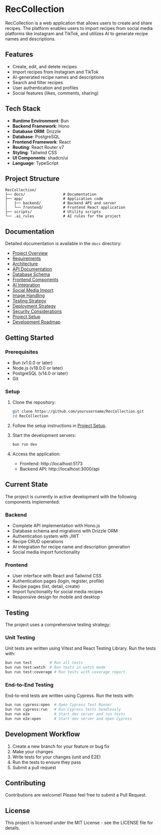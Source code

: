 # RecCollection

RecCollection is a web application that allows users to create and share recipes. The platform enables users to import recipes from social media platforms like Instagram and TikTok, and utilizes AI to generate recipe names and descriptions.

## Features

- Create, edit, and delete recipes
- Import recipes from Instagram and TikTok
- AI-generated recipe names and descriptions
- Search and filter recipes
- User authentication and profiles
- Social features (likes, comments, sharing)

## Tech Stack

- **Runtime Environment**: Bun
- **Backend Framework**: Hono
- **Database ORM**: Drizzle
- **Database**: PostgreSQL
- **Frontend Framework**: React
- **Routing**: React Router v7
- **Styling**: Tailwind CSS
- **UI Components**: shadcn/ui
- **Language**: TypeScript

## Project Structure

```
RecCollection/
├── docs/                 # Documentation
├── app/                  # Application code
│   ├── backend/          # Backend API and server
│   └── frontend/         # Frontend React application
├── scripts/              # Utility scripts
└── .ai_rules             # AI rules for the project
```

## Documentation

Detailed documentation is available in the `docs` directory:

- [Project Overview](docs/project_overview.md)
- [Requirements](docs/requirements.md)
- [Architecture](docs/architecture.md)
- [API Documentation](docs/api_documentation.md)
- [Database Schema](docs/database_schema.md)
- [Frontend Components](docs/frontend_components.md)
- [AI Integration](docs/ai_integration.md)
- [Social Media Import](docs/social_media_import.md)
- [Image Handling](docs/image_handling.md)
- [Testing Strategy](docs/testing_strategy.md)
- [Deployment Strategy](docs/deployment_strategy.md)
- [Security Considerations](docs/security_considerations.md)
- [Project Setup](docs/project_setup.md)
- [Development Roadmap](docs/roadmap.md)

## Getting Started

### Prerequisites

- Bun (v1.0.0 or later)
- Node.js (v18.0.0 or later)
- PostgreSQL (v14.0 or later)
- Git

### Setup

1. Clone the repository:

   ```bash
   git clone https://github.com/yourusername/RecCollection.git
   cd RecCollection
   ```

2. Follow the setup instructions in [Project Setup](docs/project_setup.md).

3. Start the development servers:

   ```bash
   bun run dev
   ```

4. Access the application:
   - Frontend: http://localhost:5173
   - Backend API: http://localhost:3000/api

## Current State

The project is currently in active development with the following components implemented:

### Backend

- Complete API implementation with Hono.js
- Database schema and migrations with Drizzle ORM
- Authentication system with JWT
- Recipe CRUD operations
- AI integration for recipe name and description generation
- Social media import functionality

### Frontend

- User interface with React and Tailwind CSS
- Authentication pages (login, register, profile)
- Recipe pages (list, detail, create)
- Import functionality for social media recipes
- Responsive design for mobile and desktop

## Testing

The project uses a comprehensive testing strategy:

### Unit Testing

Unit tests are written using Vitest and React Testing Library. Run the tests with:

```bash
bun run test        # Run all tests
bun run test:watch  # Run tests in watch mode
bun run test:coverage # Run tests with coverage report
```

### End-to-End Testing

End-to-end tests are written using Cypress. Run the tests with:

```bash
bun run cypress:open  # Open Cypress Test Runner
bun run cypress:run   # Run Cypress tests headlessly
bun run e2e           # Start dev server and run tests
bun run e2e:open      # Start dev server and open Cypress
```

## Development Workflow

1. Create a new branch for your feature or bug fix
2. Make your changes
3. Write tests for your changes (unit and E2E)
4. Run the tests to ensure they pass
5. Submit a pull request

## Contributing

Contributions are welcome! Please feel free to submit a Pull Request.

## License

This project is licensed under the MIT License - see the LICENSE file for details.
